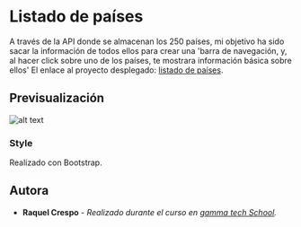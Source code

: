 # Listado de países


A través de la API donde se almacenan los 250 países, mi objetivo ha sido sacar la información de todos ellos para crear una 'barra de navegación, y, al hacer click sobre uno de los países, te mostrara información básica sobre ellos'
El enlace al proyecto desplegado: [listado de países](https://countrieslist-raquecre.netlify.app/).

## Previsualización

![alt text](https://i.imgur.com/vjTwf7p.png)



### Style 

Realizado con Bootstrap.


## Autora

  - **Raquel Crespo** - *Realizado durante el curso en [gamma tech School](https://www.gammatech.school/).* 
    



